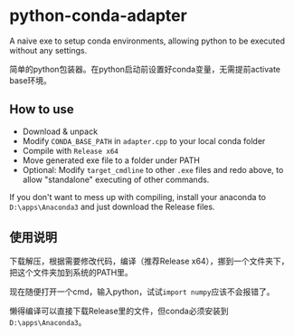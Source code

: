# python-conda-adapter

A naive exe to setup conda environments, allowing python to be executed without any settings.

简单的python包装器。在python启动前设置好conda变量，无需提前activate base环境。

## How to use

- Download & unpack
- Modify `CONDA_BASE_PATH` in `adapter.cpp` to your local conda folder
- Compile with `Release x64`
- Move generated exe file to a folder under PATH
- Optional: Modify `target_cmdline` to other `.exe` files and redo above, to allow "standalone" executing of other commands.

If you don't want to mess up with compiling, install your anaconda to `D:\apps\Anaconda3` and just download the Release files.

## 使用说明

下载解压，根据需要修改代码，编译（推荐Release x64），挪到一个文件夹下，把这个文件夹加到系统的PATH里。

现在随便打开一个cmd，输入python，试试`import numpy`应该不会报错了。

懒得编译可以直接下载Release里的文件，但conda必须安装到`D:\apps\Anaconda3`。
